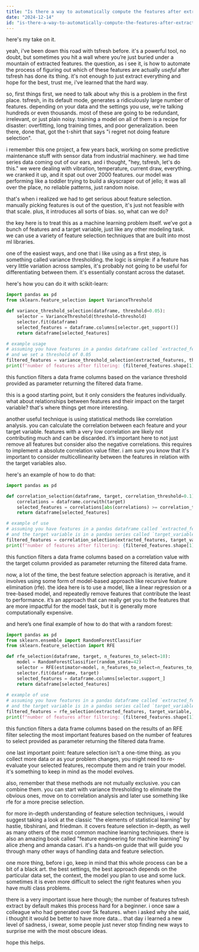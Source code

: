 ```yaml
---
title: "Is there a way to automatically compute the features after extraction in tsfresh?"
date: "2024-12-14"
id: "is-there-a-way-to-automatically-compute-the-features-after-extraction-in-tsfresh"
---
```


here's my take on it.

yeah, i've been down this road with tsfresh before. it's a powerful tool, no doubt, but sometimes you hit a wall where you’re just buried under a mountain of extracted features. the question, as i see it, is how to automate the process of figuring out which of these features are actually *useful* after tsfresh has done its thing. it's not enough to just extract everything and hope for the best, trust me, i've learned that the hard way. 

so, first things first, we need to talk about why this is a problem in the first place. tsfresh, in its default mode, generates a ridiculously large number of features. depending on your data and the settings you use, we're talking hundreds or even thousands. most of these are going to be redundant, irrelevant, or just plain noisy. training a model on all of them is a recipe for disaster: overfitting, long training times, and poor generalization. been there, done that, got the t-shirt that says "i regret not doing feature selection".

i remember this one project, a few years back, working on some predictive maintenance stuff with sensor data from industrial machinery. we had time series data coming out of our ears, and i thought, "hey, tsfresh, let's do this." we were dealing with vibration, temperature, current draw, everything. we cranked it up, and it spat out over 2000 features. our model was performing like a toddler trying to build a skyscraper out of jello; it was all over the place, no reliable patterns, just random noise.

that's when i realized we had to get serious about feature selection. manually picking features is out of the question, it's just not feasible with that scale. plus, it introduces all sorts of bias. so, what can we do?

the key here is to treat this as a machine learning problem itself. we’ve got a bunch of features and a target variable, just like any other modeling task. we can use a variety of feature selection techniques that are built into most ml libraries.

one of the easiest ways, and one that i like using as a first step, is something called variance thresholding. the logic is simple: if a feature has very little variation across samples, it's probably not going to be useful for differentiating between them. it's essentially constant across the dataset.

here's how you can do it with scikit-learn:

```python
import pandas as pd
from sklearn.feature_selection import VarianceThreshold

def variance_threshold_selection(dataframe, threshold=0.05):
    selector = VarianceThreshold(threshold=threshold)
    selector.fit(dataframe)
    selected_features = dataframe.columns[selector.get_support()]
    return dataframe[selected_features]

# example usage
# assuming you have features in a pandas dataframe called `extracted_features`
# and we set a threshold of 0.05
filtered_features = variance_threshold_selection(extracted_features, threshold=0.05)
print(f"number of features after filtering: {filtered_features.shape[1]}")
```
this function filters a data frame columns based on the variance threshold provided as parameter returning the filtered data frame.

this is a good starting point, but it only considers the features individually. what about relationships between features and their impact on the target variable? that's where things get more interesting.

another useful technique is using statistical methods like correlation analysis. you can calculate the correlation between each feature and your target variable. features with a very low correlation are likely not contributing much and can be discarded. it’s important here to not just remove all features but consider also the negative correlations. this requires to implement a absolute correlation value filter. i am sure you know that it's important to consider multicollinearity between the features in relation with the target variables also.

here's an example of how to do that:

```python
import pandas as pd

def correlation_selection(dataframe, target, correlation_threshold=0.1):
    correlations = dataframe.corrwith(target)
    selected_features = correlations[abs(correlations) >= correlation_threshold].index
    return dataframe[selected_features]

# example of use
# assuming you have features in a pandas dataframe called `extracted_features`
# and the target variable is in a pandas series called `target_variable`
filtered_features = correlation_selection(extracted_features, target_variable, correlation_threshold=0.1)
print(f"number of features after filtering: {filtered_features.shape[1]}")
```
this function filters a data frame columns based on a correlation value with the target column provided as parameter returning the filtered data frame.

now, a lot of the time, the best feature selection approach is iterative, and it involves using some form of model-based approach like recursive feature elimination (rfe). the idea here is to use a model, like a linear regression or a tree-based model, and repeatedly remove features that contribute the least to performance. it’s an approach that can really get you to the features that are more impactful for the model task, but it is generally more computationally expensive.

and here’s one final example of how to do that with a random forest:

```python
import pandas as pd
from sklearn.ensemble import RandomForestClassifier
from sklearn.feature_selection import RFE

def rfe_selection(dataframe, target, n_features_to_select=10):
    model = RandomForestClassifier(random_state=42)
    selector = RFE(estimator=model, n_features_to_select=n_features_to_select)
    selector.fit(dataframe, target)
    selected_features = dataframe.columns[selector.support_]
    return dataframe[selected_features]
    
# example of use
# assuming you have features in a pandas dataframe called `extracted_features`
# and the target variable is in a pandas series called `target_variable`
filtered_features = rfe_selection(extracted_features, target_variable, n_features_to_select=10)
print(f"number of features after filtering: {filtered_features.shape[1]}")
```
this function filters a data frame columns based on the results of an RFE filter selecting the most important features based on the number of features to select provided as parameter returning the filtered data frame.

one last important point: feature selection isn't a one-time thing. as you collect more data or as your problem changes, you might need to re-evaluate your selected features, recompute them and re train your model. it's something to keep in mind as the model evolves.

also, remember that these methods are not mutually exclusive. you can combine them. you can start with variance thresholding to eliminate the obvious ones, move on to correlation analysis and later use something like rfe for a more precise selection.

for more in-depth understanding of feature selection techniques, i would suggest taking a look at the classic "the elements of statistical learning" by hastie, tibshirani, and friedman. it covers feature selection in-depth, as well as many others of the most common machine learning techniques. there is also an amazing book called "feature engineering for machine learning" by alice zheng and amanda casari. it's a hands-on guide that will guide you through many other ways of handling data and feature selection.

one more thing, before i go, keep in mind that this whole process can be a bit of a black art. the best settings, the best approach depends on the particular data set, the context, the model you plan to use and some luck. sometimes it is even more difficult to select the right features when you have multi class problems.

there is a very important issue here though; the number of features tsfresh extract by default makes this process hard for a beginner. i once saw a colleague who had generated over 5k features. when i asked why she said, i thought it would be better to have more data... that day i learned a new level of sadness, i swear, some people just never stop finding new ways to surprise me with the most obscure ideas.

hope this helps.
